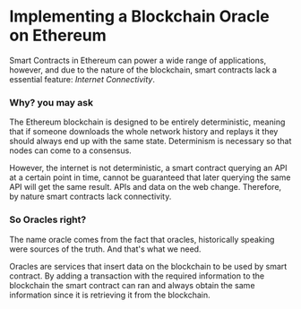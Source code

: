 # Implementing a Blockchain Oracle on Ethereum

Smart Contracts in Ethereum can power a wide range of applications, however, and due to the nature of the blockchain, smart contracts lack a essential feature: *Internet Connectivity*.

### Why? you may ask
The Ethereum blockchain is designed to be entirely deterministic, meaning that if someone downloads the whole network history and replays it they should always end up with the same state. Determinism is necessary so that nodes can come to a consensus.

However, the internet is not deterministic, a smart contract querying an API at a certain point in time, cannot be guaranteed that later querying the same API will get the same result. APIs and data on the web change. Therefore, by nature smart contracts lack connectivity.

### So Oracles right?
The name oracle comes from the fact that oracles, historically speaking were sources of the truth. And that's what we need.

Oracles are services that insert data on the blockchain to be used by smart contract. By adding a transaction with the required information to the blockchain the smart contract can ran and always obtain the same information since it is retrieving it from the blockchain.

###
